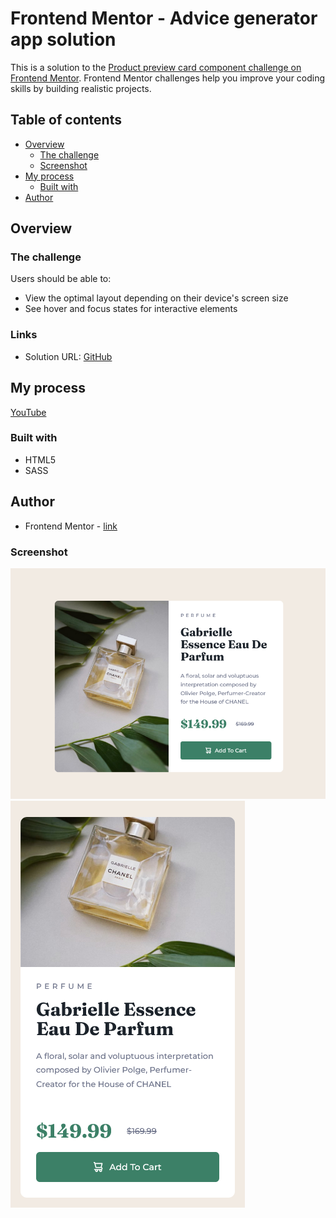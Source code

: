 # Frontend Mentor - Advice generator app solution

This is a solution to the [Product preview card component challenge on Frontend Mentor](https://www.frontendmentor.io/challenges/product-preview-card-component-GO7UmttRfa). Frontend Mentor challenges help you improve your coding skills by building realistic projects. 

## Table of contents

- [Overview](#overview)
  - [The challenge](#the-challenge)
  - [Screenshot](#screenshot)
- [My process](#my-process)
  - [Built with](#built-with)
- [Author](#author)

## Overview

### The challenge

Users should be able to:

- View the optimal layout depending on their device's screen size
- See hover and focus states for interactive elements

### Links

- Solution URL: [GitHub](https://github.com/sergii-moroz/product-preview-card-component)

## My process

[YouTube]()

### Built with

- HTML5
- SASS

## Author

- Frontend Mentor - [link](https://www.frontendmentor.io/profile/sergii-moroz)

### Screenshot

![desktop](./desktop.png)
![desktop](./mobile.png)
